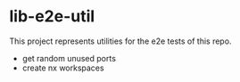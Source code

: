 # lib-e2e-util

This project represents utilities for the e2e tests of this repo.

- get random unused ports
- create nx workspaces
